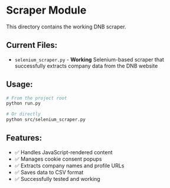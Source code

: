 # Scraper Module

This directory contains the working DNB scraper.

## Current Files:
- `selenium_scraper.py` - **Working** Selenium-based scraper that successfully extracts company data from the DNB website

## Usage:
```bash
# From the project root
python run.py

# Or directly
python src/selenium_scraper.py
```

## Features:
- ✅ Handles JavaScript-rendered content
- ✅ Manages cookie consent popups  
- ✅ Extracts company names and profile URLs
- ✅ Saves data to CSV format
- ✅ Successfully tested and working
